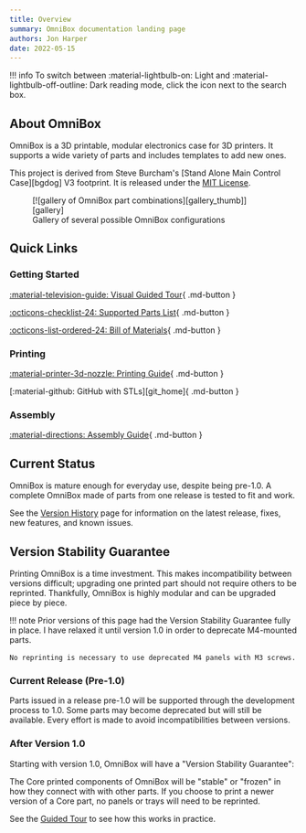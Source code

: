 ```yaml
---
title: Overview
summary: OmniBox documentation landing page
authors: Jon Harper
date: 2022-05-15
---
```


!!! info
    To switch between :material-lightbulb-on: Light and :material-lightbulb-off-outline: Dark reading mode, click the icon next to the search box.

## About OmniBox

OmniBox is a 3D printable, modular electronics case for 3D printers. It supports a wide variety of parts and includes templates to add new ones. 

This project is derived from Steve Burcham's [Stand Alone Main Control Case][bgdog] V3 footprint. It is released under the [MIT License][license].

<figure markdown>
  [![gallery of OmniBox part combinations][gallery_thumb]][gallery]
  <figcaption>Gallery of several possible OmniBox configurations</figcaption>
</figure>

## Quick Links

### Getting Started

[:material-television-guide: Visual Guided Tour][tour]{ .md-button }

[:octicons-checklist-24: Supported Parts List][support]{ .md-button }

[:octicons-list-ordered-24: Bill of Materials][bom]{ .md-button }

### Printing

[:material-printer-3d-nozzle: Printing Guide][printing]{ .md-button }

[:material-github: GitHub with STLs][git_home]{ .md-button }

### Assembly

[:material-directions: Assembly Guide][assembly]{ .md-button }

## Current Status

OmniBox is mature enough for everyday use, despite being pre-1.0. A complete OmniBox made of parts from one release is tested to fit and work.

See the [Version History][current_release] page for information on the latest release, fixes, new features, and known issues.

## Version Stability Guarantee

Printing OmniBox is a time investment. This makes incompatibility between versions difficult; upgrading one printed part should not require others to be reprinted. Thankfully, OmniBox is highly modular and can be upgraded piece by piece.

!!! note
    Prior versions of this page had the Version Stability Guarantee fully in place. I have relaxed it until version 1.0 in order to deprecate M4-mounted parts.

    No reprinting is necessary to use deprecated M4 panels with M3 screws. 

### Current Release (Pre-1.0)

Parts issued in a release pre-1.0 will be supported through the development process to 1.0. Some parts may become deprecated but will still be available. Every effort is made to avoid incompatibilities between versions.

### After Version 1.0

Starting with version 1.0, OmniBox will have a "Version Stability Guarantee":

The Core printed components of OmniBox will be "stable" or "frozen" in how they connect with with other parts. If you choose to print a newer version of a Core part, no panels or trays will need to be reprinted.

See the [Guided Tour][tour] to see how this works in practice.

[gallery_thumb]: img/examples/gallery_thumb.png
[gallery]: img/examples/gallery.png

[current_release]: history/index.md "Version History (Current Release)"
[tour]:     tour.md                 "Guided Tour"
[support]:  support/index.md        "Supported Parts List"
[bom]:      bom.md                  "Bill of Materials"
[printing]: printing.md             "Printing Guide"
[assembly]: assembly_v2/index.md       "Assembly Guide"
[license]:  license.md              "Contributing and License"